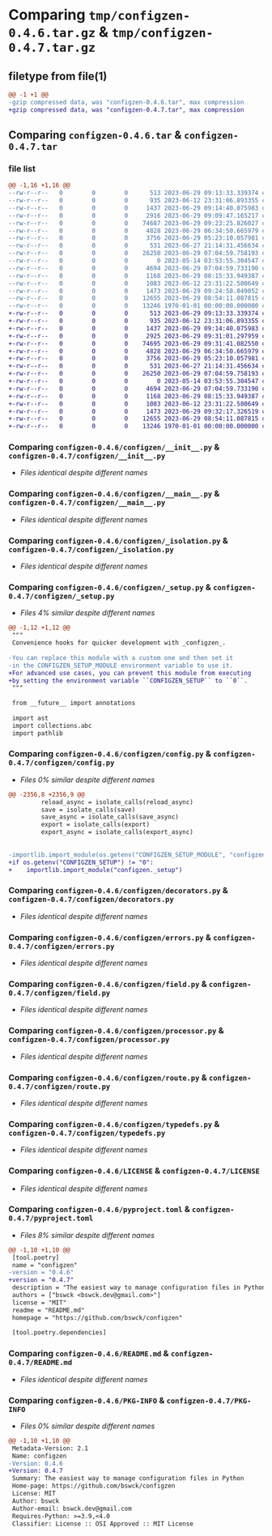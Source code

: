 # Comparing `tmp/configzen-0.4.6.tar.gz` & `tmp/configzen-0.4.7.tar.gz`

## filetype from file(1)

```diff
@@ -1 +1 @@
-gzip compressed data, was "configzen-0.4.6.tar", max compression
+gzip compressed data, was "configzen-0.4.7.tar", max compression
```

## Comparing `configzen-0.4.6.tar` & `configzen-0.4.7.tar`

### file list

```diff
@@ -1,16 +1,16 @@
--rw-r--r--   0        0        0      513 2023-06-29 09:13:33.339374 configzen-0.4.6/configzen/__init__.py
--rw-r--r--   0        0        0      935 2023-06-12 23:31:06.893355 configzen-0.4.6/configzen/__main__.py
--rw-r--r--   0        0        0     1437 2023-06-29 09:14:40.075983 configzen-0.4.6/configzen/_isolation.py
--rw-r--r--   0        0        0     2916 2023-06-29 09:09:47.165217 configzen-0.4.6/configzen/_setup.py
--rw-r--r--   0        0        0    74687 2023-06-29 09:23:25.826027 configzen-0.4.6/configzen/config.py
--rw-r--r--   0        0        0     4828 2023-06-29 06:34:50.665979 configzen-0.4.6/configzen/decorators.py
--rw-r--r--   0        0        0     3756 2023-06-29 05:23:10.057981 configzen-0.4.6/configzen/errors.py
--rw-r--r--   0        0        0      531 2023-06-27 21:14:31.456634 configzen-0.4.6/configzen/field.py
--rw-r--r--   0        0        0    26250 2023-06-29 07:04:59.758193 configzen-0.4.6/configzen/processor.py
--rw-r--r--   0        0        0        0 2023-05-14 03:53:55.304547 configzen-0.4.6/configzen/py.typed
--rw-r--r--   0        0        0     4694 2023-06-29 07:04:59.733190 configzen-0.4.6/configzen/route.py
--rw-r--r--   0        0        0     1168 2023-06-29 08:15:33.949387 configzen-0.4.6/configzen/typedefs.py
--rw-r--r--   0        0        0     1083 2023-06-12 23:31:22.580649 configzen-0.4.6/LICENSE
--rw-r--r--   0        0        0     1473 2023-06-29 09:24:58.049052 configzen-0.4.6/pyproject.toml
--rw-r--r--   0        0        0    12655 2023-06-29 08:54:11.087815 configzen-0.4.6/README.md
--rw-r--r--   0        0        0    13246 1970-01-01 00:00:00.000000 configzen-0.4.6/PKG-INFO
+-rw-r--r--   0        0        0      513 2023-06-29 09:13:33.339374 configzen-0.4.7/configzen/__init__.py
+-rw-r--r--   0        0        0      935 2023-06-12 23:31:06.893355 configzen-0.4.7/configzen/__main__.py
+-rw-r--r--   0        0        0     1437 2023-06-29 09:14:40.075983 configzen-0.4.7/configzen/_isolation.py
+-rw-r--r--   0        0        0     2925 2023-06-29 09:31:01.297959 configzen-0.4.7/configzen/_setup.py
+-rw-r--r--   0        0        0    74695 2023-06-29 09:31:41.082550 configzen-0.4.7/configzen/config.py
+-rw-r--r--   0        0        0     4828 2023-06-29 06:34:50.665979 configzen-0.4.7/configzen/decorators.py
+-rw-r--r--   0        0        0     3756 2023-06-29 05:23:10.057981 configzen-0.4.7/configzen/errors.py
+-rw-r--r--   0        0        0      531 2023-06-27 21:14:31.456634 configzen-0.4.7/configzen/field.py
+-rw-r--r--   0        0        0    26250 2023-06-29 07:04:59.758193 configzen-0.4.7/configzen/processor.py
+-rw-r--r--   0        0        0        0 2023-05-14 03:53:55.304547 configzen-0.4.7/configzen/py.typed
+-rw-r--r--   0        0        0     4694 2023-06-29 07:04:59.733190 configzen-0.4.7/configzen/route.py
+-rw-r--r--   0        0        0     1168 2023-06-29 08:15:33.949387 configzen-0.4.7/configzen/typedefs.py
+-rw-r--r--   0        0        0     1083 2023-06-12 23:31:22.580649 configzen-0.4.7/LICENSE
+-rw-r--r--   0        0        0     1473 2023-06-29 09:32:17.326519 configzen-0.4.7/pyproject.toml
+-rw-r--r--   0        0        0    12655 2023-06-29 08:54:11.087815 configzen-0.4.7/README.md
+-rw-r--r--   0        0        0    13246 1970-01-01 00:00:00.000000 configzen-0.4.7/PKG-INFO
```

### Comparing `configzen-0.4.6/configzen/__init__.py` & `configzen-0.4.7/configzen/__init__.py`

 * *Files identical despite different names*

### Comparing `configzen-0.4.6/configzen/__main__.py` & `configzen-0.4.7/configzen/__main__.py`

 * *Files identical despite different names*

### Comparing `configzen-0.4.6/configzen/_isolation.py` & `configzen-0.4.7/configzen/_isolation.py`

 * *Files identical despite different names*

### Comparing `configzen-0.4.6/configzen/_setup.py` & `configzen-0.4.7/configzen/_setup.py`

 * *Files 4% similar despite different names*

```diff
@@ -1,12 +1,12 @@
 """
 Convenience hooks for quicker development with _configzen_.
 
-You can replace this module with a custom one and then set it
-in the CONFIGZEN_SETUP_MODULE environment variable to use it.
+For advanced use cases, you can prevent this module from executing
+by setting the environment variable ``CONFIGZEN_SETUP`` to ``0``.
 """
 
 from __future__ import annotations
 
 import ast
 import collections.abc
 import pathlib
```

### Comparing `configzen-0.4.6/configzen/config.py` & `configzen-0.4.7/configzen/config.py`

 * *Files 0% similar despite different names*

```diff
@@ -2356,8 +2356,9 @@
         reload_async = isolate_calls(reload_async)
         save = isolate_calls(save)
         save_async = isolate_calls(save_async)
         export = isolate_calls(export)
         export_async = isolate_calls(export_async)
 
 
-importlib.import_module(os.getenv("CONFIGZEN_SETUP_MODULE", "configzen._setup"))
+if os.getenv("CONFIGZEN_SETUP") != "0":
+    importlib.import_module("configzen._setup")
```

### Comparing `configzen-0.4.6/configzen/decorators.py` & `configzen-0.4.7/configzen/decorators.py`

 * *Files identical despite different names*

### Comparing `configzen-0.4.6/configzen/errors.py` & `configzen-0.4.7/configzen/errors.py`

 * *Files identical despite different names*

### Comparing `configzen-0.4.6/configzen/field.py` & `configzen-0.4.7/configzen/field.py`

 * *Files identical despite different names*

### Comparing `configzen-0.4.6/configzen/processor.py` & `configzen-0.4.7/configzen/processor.py`

 * *Files identical despite different names*

### Comparing `configzen-0.4.6/configzen/route.py` & `configzen-0.4.7/configzen/route.py`

 * *Files identical despite different names*

### Comparing `configzen-0.4.6/configzen/typedefs.py` & `configzen-0.4.7/configzen/typedefs.py`

 * *Files identical despite different names*

### Comparing `configzen-0.4.6/LICENSE` & `configzen-0.4.7/LICENSE`

 * *Files identical despite different names*

### Comparing `configzen-0.4.6/pyproject.toml` & `configzen-0.4.7/pyproject.toml`

 * *Files 8% similar despite different names*

```diff
@@ -1,10 +1,10 @@
 [tool.poetry]
 name = "configzen"
-version = "0.4.6"
+version = "0.4.7"
 description = "The easiest way to manage configuration files in Python"
 authors = ["bswck <bswck.dev@gmail.com>"]
 license = "MIT"
 readme = "README.md"
 homepage = "https://github.com/bswck/configzen"
 
 [tool.poetry.dependencies]
```

### Comparing `configzen-0.4.6/README.md` & `configzen-0.4.7/README.md`

 * *Files identical despite different names*

### Comparing `configzen-0.4.6/PKG-INFO` & `configzen-0.4.7/PKG-INFO`

 * *Files 0% similar despite different names*

```diff
@@ -1,10 +1,10 @@
 Metadata-Version: 2.1
 Name: configzen
-Version: 0.4.6
+Version: 0.4.7
 Summary: The easiest way to manage configuration files in Python
 Home-page: https://github.com/bswck/configzen
 License: MIT
 Author: bswck
 Author-email: bswck.dev@gmail.com
 Requires-Python: >=3.9,<4.0
 Classifier: License :: OSI Approved :: MIT License
```


